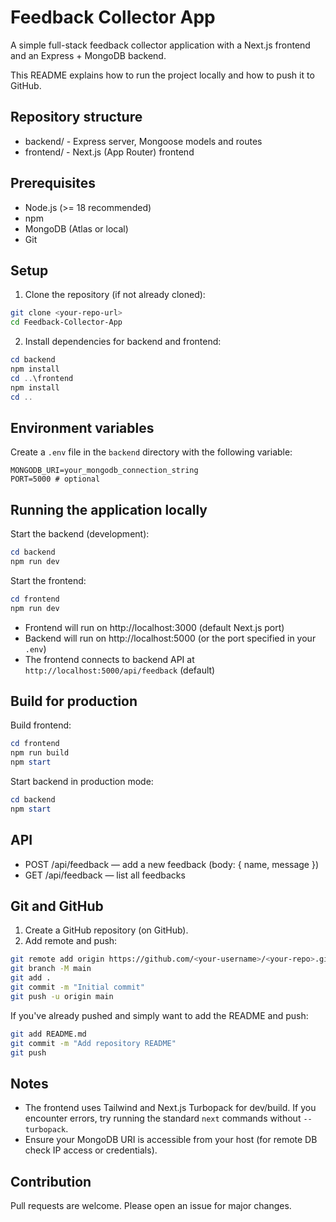 # Feedback Collector App

A simple full-stack feedback collector application with a Next.js frontend and an Express + MongoDB backend.

This README explains how to run the project locally and how to push it to GitHub.

## Repository structure

- backend/ - Express server, Mongoose models and routes
- frontend/ - Next.js (App Router) frontend

## Prerequisites

- Node.js (>= 18 recommended)
- npm
- MongoDB (Atlas or local)
- Git

## Setup

1. Clone the repository (if not already cloned):

```bash
git clone <your-repo-url>
cd Feedback-Collector-App
```

2. Install dependencies for backend and frontend:

```powershell
cd backend
npm install
cd ..\frontend
npm install
cd ..
```

## Environment variables

Create a `.env` file in the `backend` directory with the following variable:

```
MONGODB_URI=your_mongodb_connection_string
PORT=5000 # optional
```

## Running the application locally

Start the backend (development):

```powershell
cd backend
npm run dev
```

Start the frontend:

```powershell
cd frontend
npm run dev
```

- Frontend will run on http://localhost:3000 (default Next.js port)
- Backend will run on http://localhost:5000 (or the port specified in your `.env`)
- The frontend connects to backend API at `http://localhost:5000/api/feedback` (default)

## Build for production

Build frontend:

```powershell
cd frontend
npm run build
npm start
```

Start backend in production mode:

```powershell
cd backend
npm start
```

## API

- POST /api/feedback — add a new feedback (body: { name, message })
- GET /api/feedback — list all feedbacks

## Git and GitHub

1. Create a GitHub repository (on GitHub).
2. Add remote and push:

```bash
git remote add origin https://github.com/<your-username>/<your-repo>.git
git branch -M main
git add .
git commit -m "Initial commit"
git push -u origin main
```

If you've already pushed and simply want to add the README and push:

```bash
git add README.md
git commit -m "Add repository README"
git push
```

## Notes

- The frontend uses Tailwind and Next.js Turbopack for dev/build. If you encounter errors, try running the standard `next` commands without `--turbopack`.
- Ensure your MongoDB URI is accessible from your host (for remote DB check IP access or credentials).

## Contribution

Pull requests are welcome. Please open an issue for major changes.


